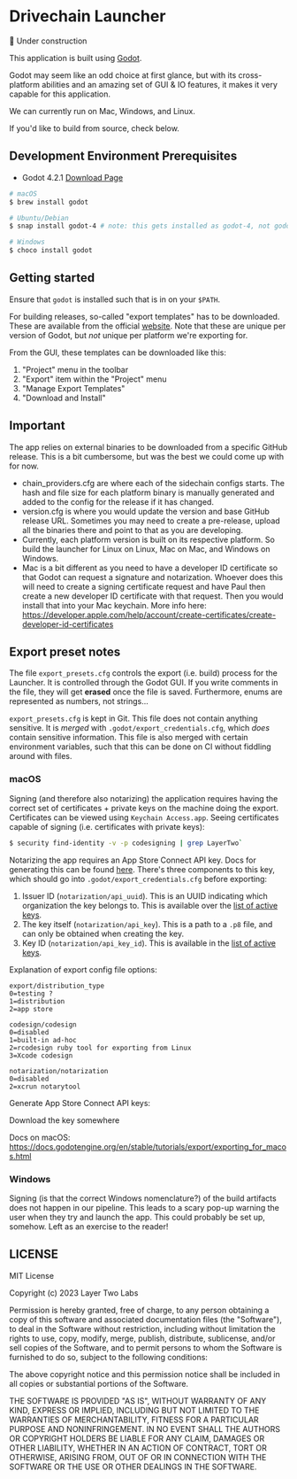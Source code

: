 # Drivechain Launcher

🚧 Under construction

This application is built using [Godot](https://github.com/godotengine/godot).

Godot may seem like an odd choice at first glance, but with its cross-platform
abilities and an amazing set of GUI & IO features, it makes it very capable for
this application.

We can currently run on Mac, Windows, and Linux.

If you'd like to build from source, check below.

## Development Environment Prerequisites

- Godot 4.2.1 [Download Page](https://godotengine.org/download)

```bash
# macOS
$ brew install godot

# Ubuntu/Debian
$ snap install godot-4 # note: this gets installed as godot-4, not godot

# Windows
$ choco install godot
```

## Getting started

Ensure that `godot` is installed such that is in on your `$PATH`.

For building releases, so-called "export templates" has to be downloaded. These
are available from the official
[website](https://github.com/godotengine/godot/releases/download/4.2.1-stable/Godot_v4.2.1-stable_export_templates.tpz).
Note that these are unique per version of Godot, but _not_ unique per platform
we're exporting for.

From the GUI, these templates can be downloaded like this:

1. "Project" menu in the toolbar
2. "Export" item within the "Project" menu
3. "Manage Export Templates"
4. "Download and Install"

## Important

The app relies on external binaries to be downloaded from a specific GitHub
release. This is a bit cumbersome, but was the best we could come up with for
now.

- chain_providers.cfg are where each of the sidechain configs starts. The hash
  and file size for each platform binary is manually generated and added to the
  config for the release if it has changed.
- version.cfg is where you would update the version and base GitHub release URL.
  Sometimes you may need to create a pre-release, upload all the binaries there
  and point to that as you are developing.
- Currently, each platform version is built on its respective platform. So build
  the launcher for Linux on Linux, Mac on Mac, and Windows on Windows.
- Mac is a bit different as you need to have a developer ID certificate so that
  Godot can request a signature and notarization. Whoever does this will need to
  create a signing certificate request and have Paul then create a new developer
  ID certificate with that request. Then you would install that into your Mac
  keychain. More info here:
  https://developer.apple.com/help/account/create-certificates/create-developer-id-certificates

## Export preset notes

The file `export_presets.cfg` controls the export (i.e. build) process for the
Launcher. It is controlled through the Godot GUI. If you write comments in the
file, they will get **erased** once the file is saved. Furthermore, enums are
represented as numbers, not strings...

`export_presets.cfg` is kept in Git. This file does not contain anything
sensitive. It is _merged_ with `.godot/export_credentials.cfg`, which _does_
contain sensitive information. This file is also merged with certain environment
variables, such that this can be done on CI without fiddling around with files.

### macOS

Signing (and therefore also notarizing) the application requires having the
correct set of certificates + private keys on the machine doing the export.
Certificates can be viewed using `Keychain Access.app`. Seeing certificates
capable of signing (i.e. certificates with private keys):

```bash
$ security find-identity -v -p codesigning | grep LayerTwo`
```

Notarizing the app requires an App Store Connect API key. Docs for generating
this can be found
[here](https://developer.apple.com/documentation/appstoreconnectapi/creating_api_keys_for_app_store_connect_api).
There's three components to this key, which should go into
`.godot/export_credentials.cfg` before exporting:

1. Issuer ID (`notarization/api_uuid`). This is an UUID indicating which
   organization the key belongs to. This is available over the
   [list of active keys](https://appstoreconnect.apple.com/access/integrations/api).
2. The key itself (`notarization/api_key`). This is a path to a `.p8` file, and
   can only be obtained when creating the key.
3. Key ID (`notarization/api_key_id`). This is available in the
   [list of active keys](https://appstoreconnect.apple.com/access/integrations/api).

Explanation of export config file options:

```
export/distribution_type
0=testing ?
1=distribution
2=app store

codesign/codesign
0=disabled
1=built-in ad-hoc
2=rcodesign ruby tool for exporting from Linux
3=Xcode codesign

notarization/notarization
0=disabled
2=xcrun notarytool
```

Generate App Store Connect API keys:

Download the key somewhere

Docs on macOS:
https://docs.godotengine.org/en/stable/tutorials/export/exporting_for_macos.html

### Windows

Signing (is that the correct Windows nomenclature?) of the build artifacts does
not happen in our pipeline. This leads to a scary pop-up warning the user when
they try and launch the app. This could probably be set up, somehow. Left as an
exercise to the reader!

## LICENSE

MIT License

Copyright (c) 2023 Layer Two Labs

Permission is hereby granted, free of charge, to any person obtaining a copy of
this software and associated documentation files (the "Software"), to deal in
the Software without restriction, including without limitation the rights to
use, copy, modify, merge, publish, distribute, sublicense, and/or sell copies of
the Software, and to permit persons to whom the Software is furnished to do so,
subject to the following conditions:

The above copyright notice and this permission notice shall be included in all
copies or substantial portions of the Software.

THE SOFTWARE IS PROVIDED "AS IS", WITHOUT WARRANTY OF ANY KIND, EXPRESS OR
IMPLIED, INCLUDING BUT NOT LIMITED TO THE WARRANTIES OF MERCHANTABILITY, FITNESS
FOR A PARTICULAR PURPOSE AND NONINFRINGEMENT. IN NO EVENT SHALL THE AUTHORS OR
COPYRIGHT HOLDERS BE LIABLE FOR ANY CLAIM, DAMAGES OR OTHER LIABILITY, WHETHER
IN AN ACTION OF CONTRACT, TORT OR OTHERWISE, ARISING FROM, OUT OF OR IN
CONNECTION WITH THE SOFTWARE OR THE USE OR OTHER DEALINGS IN THE SOFTWARE.
